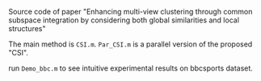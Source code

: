 Source code of paper "Enhancing multi-view clustering through common subspace integration by considering both global similarities and local structures"

The main method is ``CSI.m``. ``Par_CSI.m`` is a parallel version of the proposed "CSI".


run ``Demo_bbc.m`` to see intuitive experimental results on bbcsports dataset.